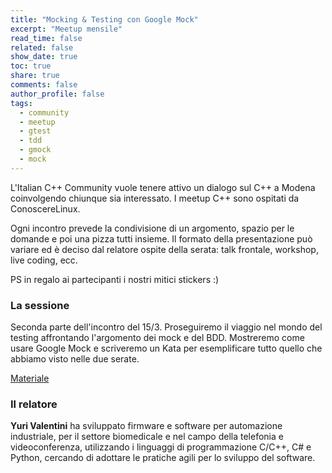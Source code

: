 ```yaml
---
title: "Mocking & Testing con Google Mock"
excerpt: "Meetup mensile"
read_time: false
related: false
show_date: true
toc: true
share: true
comments: false
author_profile: false
tags:
  - community
  - meetup
  - gtest
  - tdd
  - gmock
  - mock
---
```


L'Italian C++ Community vuole tenere attivo un dialogo sul C++ a Modena coinvolgendo chiunque sia interessato. I meetup C++ sono ospitati da ConoscereLinux.

Ogni incontro prevede la condivisione di un argomento, spazio per le domande e poi una pizza tutti insieme.
Il formato della presentazione può variare ed è deciso dal relatore ospite della serata: talk frontale, workshop, live coding, ecc.

PS in regalo ai partecipanti i nostri mitici stickers :)

### La sessione

Seconda parte dell'incontro del 15/3. Proseguiremo il viaggio nel mondo del testing affrontando l'argomento dei mock e del BDD. Mostreremo come usare Google Mock e scriveremo un Kata per esemplificare tutto quello che abbiamo visto nelle due serate.

[Materiale](https://github.com/yuroller/tdd-googletest)

### Il relatore

**Yuri Valentini** ha sviluppato firmware e software per automazione industriale, per il settore biomedicale e nel campo della telefonia e videoconferenza, utilizzando i linguaggi di programmazione C/C++, C# e Python, cercando di adottare le pratiche agili per lo sviluppo del software.